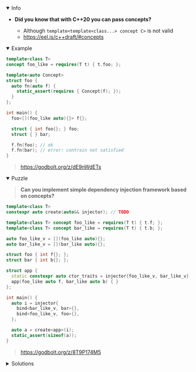 <details open><summary>Info</summary><p>

* **Did you know that with C++20 you can pass concepts?**

  * Although `template<template<class...> concept C>` is not valid
  * https://eel.is/c++draft/#concepts

</p></details><details open><summary>Example</summary><p>

```cpp
template<class T>
concept foo_like = requires(T t) { t.foo; };

template<auto Concept>
struct foo {
  auto fn(auto f) {
    static_assert(requires { Concept(f); });
  }
};

int main() {
  foo<[](foo_like auto){}> f{};

  struct { int foo{}; } foo;
  struct { } bar;

  f.fn(foo); // ok
  f.fn(bar); // error: contrain not satisfied
}
```

> https://godbolt.org/z/dE9nWdETs

</p></details><details open><summary>Puzzle</summary><p>

> **Can you implement simple dependency injection framework based on concepts?**

```cpp
template<class T>
constexpr auto create(auto&& injector); // TODO

template<class T> concept foo_like = requires(T t) { t.f; };
template<class T> concept bar_like = requires(T t) { t.b; };

auto foo_like_v = [](foo_like auto){};
auto bar_like_v = [](bar_like auto){};

struct foo { int f{}; };
struct bar { int b{}; };

struct app {
  static constexpr auto ctor_traits = injector{foo_like_v, bar_like_v}; // reflection
  app(foo_like auto f, bar_like auto b) { }
};

int main() {
  auto i = injector{
    bind<bar_like_v, bar>{},
    bind<foo_like_v, foo>{},
  };

  auto a = create<app>(i);
  static_assert(sizeof(a));
}
```

> https://godbolt.org/z/8T9P174M5

</p></details><details><summary>Solutions</summary><p>
 
 ```cpp
template <typename Base, typename Tuple, std::size_t I = 0>
struct tuple_ref_index;

template <typename Base, typename Head, typename... Tail, std::size_t I>
struct tuple_ref_index<Base, std::tuple<Head, Tail...>, I>  
    : std::conditional<std::is_base_of<Base, Head>::value
                     , std::integral_constant<std::size_t, I>
                     , tuple_ref_index<Base, std::tuple<Tail...>, I+1>
                     >::type
{
};

template <typename Base, typename Tuple>
auto tuple_ref_by_inheritance(Tuple&& tuple)
    -> decltype(std::get<tuple_ref_index<Base, typename std::decay<Tuple>::type>::value>(std::forward<Tuple>(tuple)))
{
    return std::get<tuple_ref_index<Base, typename std::decay<Tuple>::type>::value>(std::forward<Tuple>(tuple));
}

template<typename Bind>
auto get_bind_type(Bind)
{
    return typename Bind::type{};
}

template<typename...BindTypes, typename...CtorTraits>
auto get_bind_types(std::tuple<BindTypes...> bts, std::tuple<CtorTraits...>)
{  
    return std::tuple{get_bind_type(tuple_ref_by_inheritance<CtorTraits>(bts))...};
}

template<typename...Ts>
auto get_types_as_tuple(injector<Ts...>)
{  
    return std::tuple<Ts...>{};
}

template<class T>
constexpr auto create(auto&& injector)
{
    auto bind_types = get_types_as_tuple(injector);
    auto ctor_traits_types = get_types_as_tuple(T::ctor_traits);
    
    return std::make_from_tuple<T>(get_bind_types(bind_types, ctor_traits_types));
}
 ```
 
> https://godbolt.org/z/zoYjGs3xE

